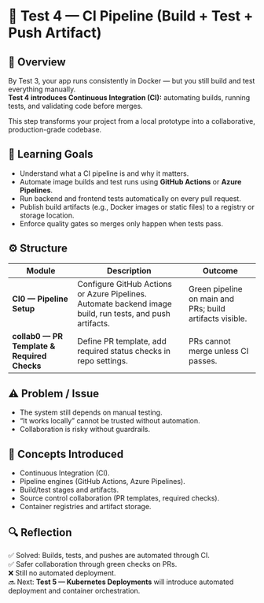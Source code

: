 # 🧩 Test 4 — CI Pipeline (Build + Test + Push Artifact)

## 🧠 Overview

By Test 3, your app runs consistently in Docker — but you still build and test everything manually.  
**Test 4 introduces Continuous Integration (CI):** automating builds, running tests, and validating code before merges.

This step transforms your project from a local prototype into a collaborative, production-grade codebase.

## 🎯 Learning Goals

- Understand what a CI pipeline is and why it matters.
- Automate image builds and test runs using **GitHub Actions** or **Azure Pipelines**.
- Run backend and frontend tests automatically on every pull request.
- Publish build artifacts (e.g., Docker images or static files) to a registry or storage location.
- Enforce quality gates so merges only happen when tests pass.

## ⚙️ Structure

| Module                                      | Description                                                                                               | Outcome                                                  |
| ------------------------------------------- | --------------------------------------------------------------------------------------------------------- | -------------------------------------------------------- |
| **CI0 — Pipeline Setup**                    | Configure GitHub Actions or Azure Pipelines. Automate backend image build, run tests, and push artifacts. | Green pipeline on main and PRs; build artifacts visible. |
| **collab0 — PR Template & Required Checks** | Define PR template, add required status checks in repo settings.                                          | PRs cannot merge unless CI passes.                       |

## ⚠️ Problem / Issue

- The system still depends on manual testing.
- “It works locally” cannot be trusted without automation.
- Collaboration is risky without guardrails.

## 📖 Concepts Introduced

- Continuous Integration (CI).
- Pipeline engines (GitHub Actions, Azure Pipelines).
- Build/test stages and artifacts.
- Source control collaboration (PR templates, required checks).
- Container registries and artifact storage.

## 🔍 Reflection

✅ Solved: Builds, tests, and pushes are automated through CI.  
✅ Safer collaboration through green checks on PRs.  
❌ Still no automated deployment.  
🔜 Next: **Test 5 — Kubernetes Deployments** will introduce automated deployment and container orchestration.
